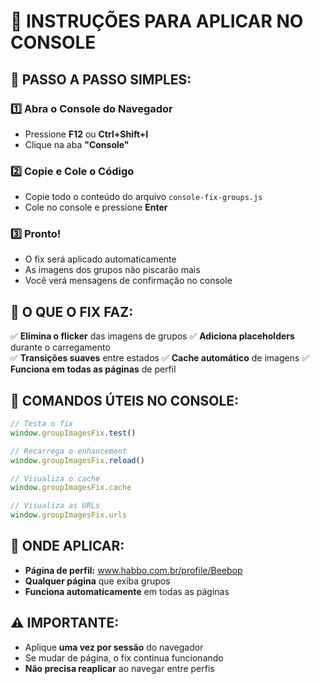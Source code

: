 # 🚀 INSTRUÇÕES PARA APLICAR NO CONSOLE

## 📱 **PASSO A PASSO SIMPLES:**

### 1️⃣ **Abra o Console do Navegador**
- Pressione **F12** ou **Ctrl+Shift+I**
- Clique na aba **"Console"**

### 2️⃣ **Copie e Cole o Código**
- Copie todo o conteúdo do arquivo `console-fix-groups.js`
- Cole no console e pressione **Enter**

### 3️⃣ **Pronto!** 
- O fix será aplicado automaticamente
- As imagens dos grupos não piscarão mais
- Você verá mensagens de confirmação no console

## 🎯 **O QUE O FIX FAZ:**

✅ **Elimina o flicker** das imagens de grupos
✅ **Adiciona placeholders** durante o carregamento  
✅ **Transições suaves** entre estados
✅ **Cache automático** de imagens
✅ **Funciona em todas as páginas** de perfil

## 🔧 **COMANDOS ÚTEIS NO CONSOLE:**

```javascript
// Testa o fix
window.groupImagesFix.test()

// Recarrega o enhancement
window.groupImagesFix.reload()

// Visualiza o cache
window.groupImagesFix.cache

// Visualiza as URLs
window.groupImagesFix.urls
```

## 📍 **ONDE APLICAR:**

- **Página de perfil:** www.habbo.com.br/profile/Beebop
- **Qualquer página** que exiba grupos
- **Funciona automaticamente** em todas as páginas

## ⚠️ **IMPORTANTE:**

- Aplique **uma vez por sessão** do navegador
- Se mudar de página, o fix continua funcionando
- **Não precisa reaplicar** ao navegar entre perfis
